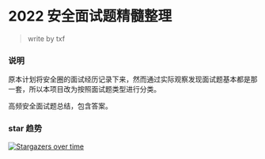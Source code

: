 # 2022 安全面试题精髓整理

> write by txf

### 说明

原本计划将安全圈的面试经历记录下来，然而通过实际观察发现面试题基本都是那一套，所以本项目改为按照面试题类型进行分类。

高频安全面试题总结，包含答案。

### star 趋势

[![Stargazers over time](https://starchart.cc/tangxiaofeng7/Security_Q-A.svg)](https://starchart.cc/tangxiaofeng7/Security_Q-A)
